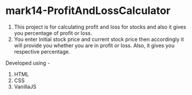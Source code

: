 # mark14-ProfitAndLossCalculator
 1. This project is for calculating profit and loss for stocks and also it gives you percentage of profit or loss.
 2. You enter Initial stock price and current stock price then accordingly it will provide you whether you are in profit or loss. Also, it gives you respective percentage.
 
 Developed using - 
 1. HTML
 2. CSS
 3. VanillaJS

